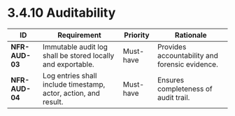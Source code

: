 # 3.4.10 Auditability

| ID             | Requirement                                                     | Priority  | Rationale                                      |
| -------------- | --------------------------------------------------------------- | --------- | ---------------------------------------------- |
| <a id="nfrAud03">**NFR-AUD-03**</a> | Immutable audit log shall be stored locally and exportable.     | Must-have | Provides accountability and forensic evidence. |
| <a id="nfrAud04">**NFR-AUD-04**</a> | Log entries shall include timestamp, actor, action, and result. | Must-have | Ensures completeness of audit trail.           |